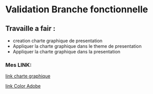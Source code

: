 # Validation Branche fonctionnelle
## Travaille a fair :
- creation charte graphique de presentation  
-  Appliquer la charte graphique dans le theme de presentation 
- Appliquer  la charte graphique dans la presentation 
### Mes LINK:


[link charte graphique](https://www.figma.com/file/oxAJoUUTCUPTcL95TlQJwI/Untitled?type=design&node-id=0%3A1&mode=design&t=bhrty1yVThkooHr4-1)

[link Color Adobe](https://color.adobe.com/fr/create/color-wheel)


